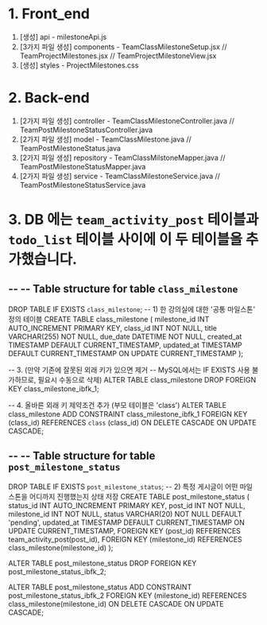 # 1. Front_end
1. [생성] api - milestoneApi.js 
2. [3가지 파일 생성] components - TeamClassMilestoneSetup.jsx  // TeamProjectMilestones.jsx  //  TeamProjectMilestoneView.jsx
3. [생성] styles - ProjectMilestones.css


# 2. Back-end
1.  [2가지 파일 생성] controller - TeamClassMilestoneController.java   // TeamPostMilestoneStatusController.java
2.  [2가지 파일 생성] model - TeamClassMilestone.java  //  TeamPostMilestoneStatus.java
3.  [2가지 파일 생성] repository - TeamClassMilstoneMapper.java  // TeamPostMilestoneStatusMapper.java
4.  [2가지 파일 생성] service - TeamClassMilestoneService.java  // TeamPostMilestoneStatusService.java















# 3. DB 에는 `team_activity_post` 테이블과 `todo_list` 테이블 사이에 이 두 테이블을 추가했습니다.


--
-- Table structure for table `class_milestone`
--

DROP TABLE IF EXISTS `class_milestone`;
-- 1) 한 강의실에 대한 '공통 마일스톤' 정의 테이블
CREATE TABLE class_milestone (
    milestone_id INT AUTO_INCREMENT PRIMARY KEY,
    class_id INT NOT NULL,
    title VARCHAR(255) NOT NULL,
    due_date DATETIME NOT NULL,
    created_at TIMESTAMP DEFAULT CURRENT_TIMESTAMP,
    updated_at TIMESTAMP DEFAULT CURRENT_TIMESTAMP ON UPDATE CURRENT_TIMESTAMP
);

-- 3. (만약 기존에 잘못된 외래 키가 있으면 제거 -- MySQL에서는 IF EXISTS 사용 불가하므로, 필요시 수동으로 삭제)
ALTER TABLE class_milestone DROP FOREIGN KEY class_milestone_ibfk_1;

-- 4. 올바른 외래 키 제약조건 추가 (부모 테이블은 'class')
ALTER TABLE class_milestone
  ADD CONSTRAINT class_milestone_ibfk_1
  FOREIGN KEY (class_id) REFERENCES `class` (class_id)
  ON DELETE CASCADE
  ON UPDATE CASCADE;

--
-- Table structure for table `post_milestone_status`
--

DROP TABLE IF EXISTS `post_milestone_status`;
-- 2) 특정 게시글이 어떤 마일스톤을 어디까지 진행했는지 상태 저장
CREATE TABLE post_milestone_status (
    status_id INT AUTO_INCREMENT PRIMARY KEY,
    post_id INT NOT NULL,
    milestone_id INT NOT NULL,
    status VARCHAR(20) NOT NULL DEFAULT 'pending',
    updated_at TIMESTAMP DEFAULT CURRENT_TIMESTAMP ON UPDATE CURRENT_TIMESTAMP,
    FOREIGN KEY (post_id) REFERENCES team_activity_post(post_id),
    FOREIGN KEY (milestone_id) REFERENCES class_milestone(milestone_id)
);

ALTER TABLE post_milestone_status
DROP FOREIGN KEY post_milestone_status_ibfk_2;

ALTER TABLE post_milestone_status
ADD CONSTRAINT post_milestone_status_ibfk_2
  FOREIGN KEY (milestone_id) REFERENCES class_milestone(milestone_id)
  ON DELETE CASCADE
  ON UPDATE CASCADE;


